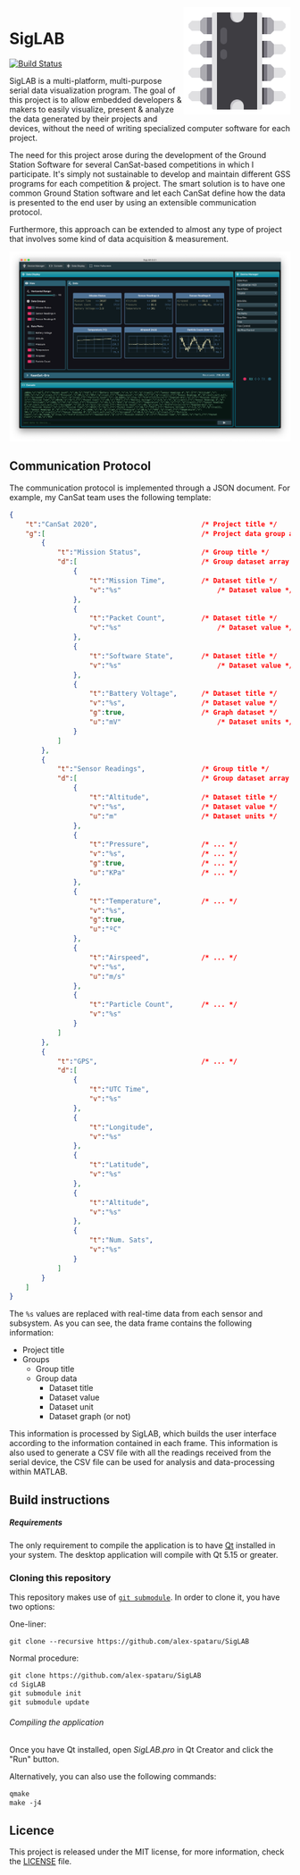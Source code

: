<a href="#">
    <img width="192px" height="192px" src="doc/icon.png" align="right" />
</a>

# SigLAB

[![Build Status](https://api.travis-ci.org/alex-spataru/SigLAB.svg?branch=master)](https://travis-ci.org/alex-spataru/SigLAB)

SigLAB is a multi-platform, multi-purpose serial data visualization program. The goal of this project is to allow embedded developers & makers to easily visualize, present & analyze the data generated by their projects and devices, without the need of writing specialized computer software for each project.

The need for this project arose during the development of the Ground Station Software for several CanSat-based competitions in which I participate. It's simply not sustainable to develop and maintain different GSS programs for each competition & project. The smart solution is to have one common Ground Station software and let each CanSat define how the data is presented to the end user by using an extensible communication protocol.

Furthermore, this approach can be extended to almost any type of project that involves some kind of data acquisition & measurement.

![Screenshot](doc/screenshot.png)

## Communication Protocol

The communication protocol is implemented through a JSON document. For example, my CanSat team uses the following template:

```json
{
    "t":"CanSat 2020",							/* Project title */
    "g":[										/* Project data group array */
        {
            "t":"Mission Status",				/* Group title */
            "d":[								/* Group dataset array */
                {
                    "t":"Mission Time",			/* Dataset title */
                    "v":"%s"						/* Dataset value */
                },
                {
                    "t":"Packet Count",			/* Dataset title */
                    "v":"%s"						/* Dataset value */
                },
                {
                    "t":"Software State",		/* Dataset title */
                    "v":"%s"						/* Dataset value */
                },
                {
                    "t":"Battery Voltage",		/* Dataset title */
                    "v":"%s",					/* Dataset value */
                    "g":true,					/* Graph dataset */
                    "u":"mV"						/* Dataset units */
                }
            ]
        },
        {
            "t":"Sensor Readings",				/* Group title */
            "d":[								/* Group dataset array */
                {	
                    "t":"Altitude",				/* Dataset title */
                    "v":"%s",					/* Dataset value */
                    "u":"m"						/* Dataset units */
                },
                {
                    "t":"Pressure",				/* ... */
                    "v":"%s",					/* ... */
                    "g":true,					/* ... */
                    "u":"KPa"					/* ... */
                },
                {
                    "t":"Temperature",			/* ... */
                    "v":"%s",
                    "g":true,
                    "u":"ºC"
                },
                {
                    "t":"Airspeed",				/* ... */
                    "v":"%s",
                    "u":"m/s"
                },
                {
                    "t":"Particle Count",		/* ... */
                    "v":"%s"
                }
            ]
        },
        {
            "t":"GPS",							/* ... */
            "d":[
                {
                    "t":"UTC Time",
                    "v":"%s"
                },
                {
                    "t":"Longitude",
                    "v":"%s"
                },
                {
                    "t":"Latitude",
                    "v":"%s"
                },
                {
                    "t":"Altitude",
                    "v":"%s"
                },
                {
                    "t":"Num. Sats",
                    "v":"%s"
                }
            ]
        }
    ]
}
```
    
The `%s` values are replaced with real-time data from each sensor and subsystem. As you can see, the data frame contains the following information:

- Project title
- Groups
  - Group title
  - Group data
    - Dataset title
    - Dataset value
    - Dataset unit
    - Dataset graph (or not)
    
This information is processed by SigLAB, which builds the user interface according to the information contained in each frame. This information is also used to generate a CSV file with all the readings received from the serial device, the CSV file can be used for analysis and data-processing within MATLAB.

## Build instructions

##### Requirements

The only requirement to compile the application is to have [Qt](http://www.qt.io/download-open-source/) installed in your system. The desktop application will compile with Qt 5.15 or greater.

### Cloning this repository

This repository makes use of [`git submodule`](https://git-scm.com/docs/git-submodule). In order to clone it, you have two options:

One-liner:

    git clone --recursive https://github.com/alex-spataru/SigLAB

Normal procedure:

    git clone https://github.com/alex-spataru/SigLAB
    cd SigLAB
    git submodule init
    git submodule update
    
###### Compiling the application

Once you have Qt installed, open *SigLAB.pro* in Qt Creator and click the "Run" button.

Alternatively, you can also use the following commands:

	qmake
	make -j4

## Licence

This project is released under the MIT license, for more information, check the [LICENSE](LICENSE.md) file.



